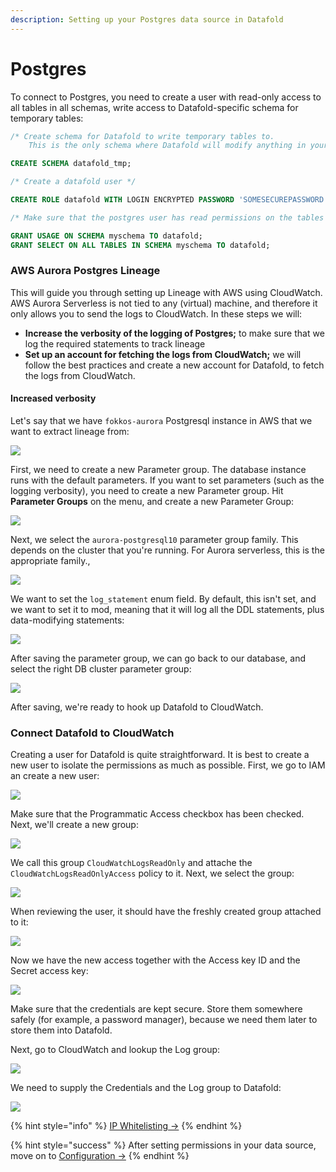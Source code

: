 ```yaml
---
description: Setting up your Postgres data source in Datafold
---
```


# Postgres

To connect to Postgres, you need to create a user with read-only access to all tables in all schemas, write access to Datafold-specific schema for temporary tables:

```sql
/* Create schema for Datafold to write temporary tables to.
    This is the only schema where Datafold will modify anything in your environment.*/

CREATE SCHEMA datafold_tmp;

/* Create a datafold user */

CREATE ROLE datafold WITH LOGIN ENCRYPTED PASSWORD 'SOMESECUREPASSWORD';

/* Make sure that the postgres user has read permissions on the tables */

GRANT USAGE ON SCHEMA myschema TO datafold;
GRANT SELECT ON ALL TABLES IN SCHEMA myschema TO datafold;

```

### AWS Aurora Postgres Lineage

This will guide you through setting up Lineage with AWS using CloudWatch. AWS Aurora Serverless is not tied to any (virtual) machine, and therefore it only allows you to send the logs to CloudWatch. In these steps we will:

* **Increase the verbosity of the logging of Postgres;** to make sure that we log the required statements to track lineage
* **Set up an account for fetching the logs from CloudWatch;** we will follow the best practices and create a new account for Datafold, to fetch the logs from CloudWatch.

#### Increased verbosity

Let's say that we have `fokkos-aurora` Postgresql instance in AWS that we want to extract lineage from:

![](<../../.gitbook/assets/image (160).png>)

First, we need to create a new Parameter group. The database instance runs with the default parameters. If you want to set parameters (such as the logging verbosity), you need to create a new Parameter group. Hit **Parameter Groups** on the menu, and create a new Parameter Group:

![](<../../.gitbook/assets/image (217).png>)

Next, we select the `aurora-postgresql10` parameter group family. This depends on the cluster that you're running. For Aurora serverless, this is the appropriate family.,

![](<../../.gitbook/assets/image (67).png>)

We want to set the `log_statement` enum field. By default, this isn't set, and we want to set it to mod, meaning that it will log all the DDL statements, plus data-modifying statements:

![](<../../.gitbook/assets/image (195).png>)

After saving the parameter group, we can go back to our database, and select the right DB cluster parameter group:

![](<../../.gitbook/assets/image (146).png>)

After saving, we're ready to hook up Datafold to CloudWatch.

### Connect Datafold to CloudWatch

Creating a user for Datafold is quite straightforward. It is best to create a new user to isolate the permissions as much as possible. First, we go to IAM an create a new user:

![](<../../.gitbook/assets/image (148).png>)

Make sure that the Programmatic Access checkbox has been checked. Next, we'll create a new group:

![](<../../.gitbook/assets/image (118).png>)

We call this group `CloudWatchLogsReadOnly` and attache the `CloudWatchLogsReadOnlyAccess` policy to it. Next, we select the group:

![](<../../.gitbook/assets/image (12).png>)

When reviewing the user, it should have the freshly created group attached to it:

![](<../../.gitbook/assets/image (265).png>)

Now we have the new access together with the Access key ID and the Secret access key:

![](<../../.gitbook/assets/image (36).png>)

Make sure that the credentials are kept secure. Store them somewhere safely (for example, a password manager), because we need them later to store them into Datafold.

Next, go to CloudWatch and lookup the Log group:

![](<../../.gitbook/assets/image (13).png>)

We need to supply the Credentials and the Log group to Datafold:

![](<../../.gitbook/assets/image (262).png>)

{% hint style="info" %}
[IP Whitelisting ->](../../developer/security/network-security.md)
{% endhint %}

{% hint style="success" %}
After setting permissions in your data source, move on to [Configuration ->](../configuration/)
{% endhint %}
